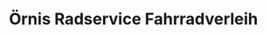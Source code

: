 ---
title: "Örnis Radservice Fahrradverleih"
url: /bad-schandau/oernis-radservice-fahrradverleih/
shop: Fahrrad
---